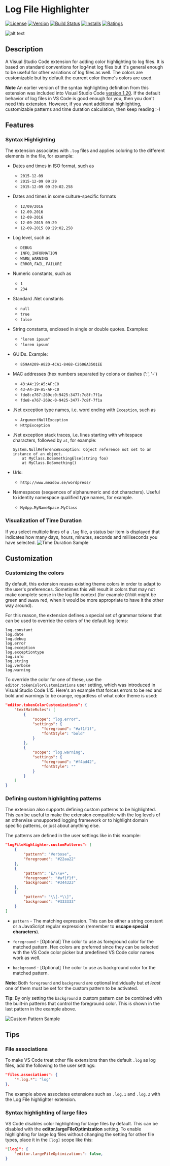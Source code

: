 # Log File Highlighter

[![License](https://img.shields.io/badge/license-MIT-green.svg?style=flat)](https://raw.githubusercontent.com/emilast/vscode-logfile-highlighter/master/LICENSE) [![Version](https://vsmarketplacebadge.apphb.com/version/emilast.LogFileHighlighter.svg)](https://marketplace.visualstudio.com/items?itemName=emilast.LogFileHighlighter) [![Build Status](https://travis-ci.org/emilast/vscode-logfile-highlighter.svg?branch=master)](https://travis-ci.org/emilast/vscode-logfile-highlighter) [![Installs](https://vsmarketplacebadge.apphb.com/installs/emilast.LogFileHighlighter.svg)](https://marketplace.visualstudio.com/items?itemName=emilast.LogFileHighlighter) [![Ratings](https://vsmarketplacebadge.apphb.com/rating/emilast.LogFileHighlighter.svg)](https://marketplace.visualstudio.com/items?itemName=emilast.LogFileHighlighter)


![alt text][sample]

## Description
A Visual Studio Code extension for adding color highlighting to log files. It is based on standard conventions for log4net log files but it's general enough to be useful for other variations of log files as well. The colors are customizable but by default the current color theme's colors are used.

**Note**
An earlier version of the syntax highlighting definition from this extension was included into Visual Studio Code [version 1.20](https://code.visualstudio.com/updates/v1_20#_output-panel). If the default behavior of log files in VS Code is good enough for you, then you don't need this extension. However, if you want additional highlighting, customizable patterns and time duration calculation, then keep reading :-)

## Features
### Syntax Highlighting
The extension associates with `.log` files and applies coloring to the different elements in the file, for example:

* Dates and times in ISO format, such as
    * `2015-12-09`
    * `2015-12-09 09:29`
    * `2015-12-09 09:29:02.258`
* Dates and times in some culture-specific formats
    * `12/09/2016`
    * `12.09.2016`
    * `12-09-2016`
    * `12-09-2015 09:29`
    * `12-09-2015 09:29:02,258`
* Log level, such as
    * `DEBUG`
    * `INFO`, `INFORMATION`
    * `WARN`, `WARNING`
    * `ERROR`, `FAIL`, `FAILURE`
* Numeric constants, such as
    * `1`
    * `234`
* Standard .Net constants
    * `null`
    * `true`
    * `false`
* String constants, enclosed in single or double quotes. Examples:
    * `"lorem ipsum"`
    * `'lorem ipsum'`
* GUIDs. Example:
    * `859A4209-A82D-4CA1-8468-C2606A3501EE`
* MAC addresses (hex numbers separated by colons or dashes (':', '-')
    * `43:A4:19:A5:AF:C0`
    * `43-A4-19-A5-AF-C0`
    * `fde8:e767:269c:0:9425:3477:7c8f:7f1a`
    * `fde8-e767-269c-0-9425-3477-7c8f-7f1a`

* .Net exception type names, i.e. word ending with `Exception`, such as
    * `ArgumentNullException`
    * `HttpException`
* .Net exception stack traces, i.e. lines starting with whitespace characters, followed by `at`, for example:
    ```
    System.NullReferenceException: Object reference not set to an instance of an object.
        at MyClass.DoSomethingElse(string foo)
        at MyClass.DoSomething()
    ```
* Urls:
    * `http://www.meadow.se/wordpress/`

* Namespaces (sequences of alphanumeric and dot characters). Useful to identity namespace qualified type names, for example.
    * `MyApp.MyNameSpace.MyClass`

### Visualization of Time Duration
If you select multiple lines of a `.log` file,
a status bar item is displayed that indicates how many days, hours, minutes, seconds and milliseconds you have selected.
![Time Duration Sample](content/Selection-Sample.gif)  

## Customization

### Customizing the colors

By default, this extension reuses existing theme colors in order to adapt to the user's preferences. Sometimes this will result in colors that may not make complete sense in the log file context (for example `ERROR` might be green and `DEBUG` red, when it would be more appropriate to have it the other way around).

For this reason, the extension defines a special set of grammar tokens that can be used to override the colors of the default log items:

```
log.constant
log.date
log.debug
log.error
log.exception
log.exceptiontype
log.info
log.string
log.verbose
log.warning
```

To override the color for one of these, use the `editor.tokenColorCustomizations` user setting, which was introduced in Visual Studio Code 1.15. Here's an example that forces errors to be red and bold and warnings to be orange, regardless of what color theme is used:

```JSON
"editor.tokenColorCustomizations": {
    "textMateRules": [
        {
            "scope": "log.error",
            "settings": {
                "foreground": "#af1f1f",
                "fontStyle": "bold"
            }
        },
        {
            "scope": "log.warning",
            "settings": {
                "foreground": "#f4ad42",
                "fontStyle": ""
            }
        }
    ]
}
```

### Defining custom highlighting patterns

The extension also supports defining custom patterns to be highlighted. This can be useful to make the extension compatible with the log levels of an otherwise unsupported logging framework or to highlight domain specific patterns, or just about anything else.

The patterns are defined in the user settings like in this example:


```JSON
"logFileHighlighter.customPatterns": [
    {
        "pattern": "Verbose",
        "foreground": "#22aa22"
    },
    {
        "pattern": "E/\\w+",
        "foreground": "#af1f1f",
        "background": "#344323"
    },
    {
        "pattern": "\\[.*\\]",
        "background": "#333333"
    }
]
```

* `pattern` - The matching expression. This can be either a string constant or a JavaScript regular expression (remember to **escape special characters**).

* `foreground` - [Optional] The color to use as foreground color for the matched pattern. Hex colors are preferred since they can be selected with the VS Code color picker but predefined VS Code color names work as well.

* `background` - [Optional] The color to use as background color for the matched pattern.

**Note**: Both `foreground` and `background` are optional individually but *at least* one of them must be set for the custom pattern to be activated.

**Tip**: By only setting the `background` a custom pattern can be combined with the built-in patterns that control the foreground color. This is shown in the last pattern in the example above.

![Custom Pattern Sample](content/CustomPattern-Sample.gif)  

## Tips

### File associations

To make VS Code treat other file extensions than the default `.log` as log files, add the following to the user settings:

```JSON
"files.associations": {
    "*.log.*": "log"
},
```
The example above associates extensions such as `.log.1` and `.log.2` with the Log File highlighter extension.


[sample]: https://raw.githubusercontent.com/emilast/vscode-logfile-highlighter/master/content/sample.png

### Syntax highlighting of large files

VS Code disables color highlighting for large files by default. This can be disabled with the **editor.largeFileOptimization** setting. To enable highlighting for large log files without changing the setting for other file types, place it in the `[log]` scope like this:

```json
"[log]": {
    "editor.largeFileOptimizations": false,
}
```